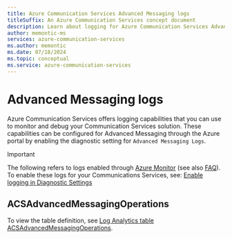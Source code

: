 ```yaml
---
title: Azure Communication Services Advanced Messaging logs
titleSuffix: An Azure Communication Services concept document
description: Learn about logging for Azure Communication Services Advanced Messaging.
author: memontic-ms
services: azure-communication-services
ms.author: memontic
ms.date: 07/18/2024
ms.topic: conceptual
ms.service: azure-communication-services
---
```


# Advanced Messaging logs

Azure Communication Services offers logging capabilities that you can use to monitor and debug your Communication Services solution. These capabilities can be configured for Advanced Messaging through the Azure portal by enabling the diagnostic setting for `Advanced Messaging Logs`.

> [!IMPORTANT]
> The following refers to logs enabled through [Azure Monitor](/azure/azure-monitor/overview) (see also [FAQ](/azure/azure-monitor/overview#frequently-asked-questions)). To enable these logs for your Communications Services, see: [Enable logging in Diagnostic Settings](../analytics/enable-logging.md)

## ACSAdvancedMessagingOperations

To view the table definition, see [Log Analytics table ACSAdvancedMessagingOperations](/azure/azure-monitor/reference/tables/ACSAdvancedMessagingOperations).
